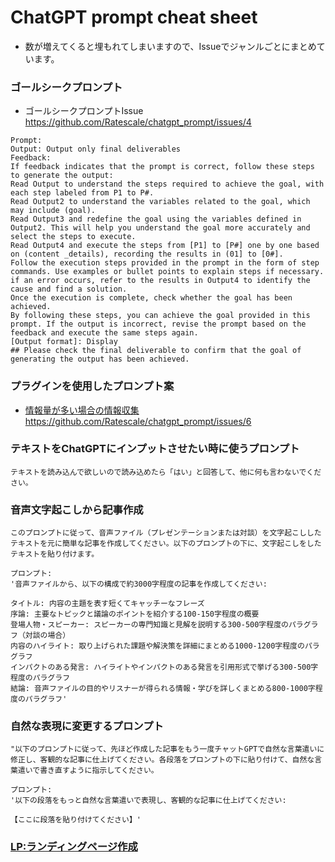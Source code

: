 # ChatGPT prompt cheat sheet
- 数が増えてくると埋もれてしまいますので、Issueでジャンルごとにまとめています。

### ゴールシークプロンプト
- ゴールシークプロンプトIssue https://github.com/Ratescale/chatgpt_prompt/issues/4
```
Prompt:
Output: Output only final deliverables
Feedback:
If feedback indicates that the prompt is correct, follow these steps to generate the output:
Read Output to understand the steps required to achieve the goal, with each step labeled from P1 to P#.
Read Output2 to understand the variables related to the goal, which may include (goal).
Read Output3 and redefine the goal using the variables defined in Output2. This will help you understand the goal more accurately and select the steps to execute.
Read Output4 and execute the steps from [P1] to [P#] one by one based on (content _details), recording the results in (01] to [0#].
Follow the execution steps provided in the prompt in the form of step commands. Use examples or bullet points to explain steps if necessary.
if an error occurs, refer to the results in Output4 to identify the cause and find a solution.
Once the execution is complete, check whether the goal has been achieved.
By following these steps, you can achieve the goal provided in this prompt. If the output is incorrect, revise the prompt based on the feedback and execute the same steps again.
[Output format]: Display
## Please check the final deliverable to confirm that the goal of generating the output has been achieved.
```

### プラグインを使用したプロンプト案
- [情報量が多い場合の情報収集](https://github.com/Ratescale/chatgpt_prompt/issues/6) https://github.com/Ratescale/chatgpt_prompt/issues/6


### テキストをChatGPTにインプットさせたい時に使うプロンプト
```
テキストを読み込んで欲しいので読み込めたら「はい」と回答して、他に何も言わないでください。
```

### 音声文字起こしから記事作成
```
このプロンプトに従って、音声ファイル（プレゼンテーションまたは対談）を文字起こししたテキストを元に簡単な記事を作成してください。以下のプロンプトの下に、文字起こしをしたテキストを貼り付けます。

プロンプト:
'音声ファイルから、以下の構成で約3000字程度の記事を作成してください:

タイトル: 内容の主題を表す短くてキャッチーなフレーズ
序論: 主要なトピックと議論のポイントを紹介する100-150字程度の概要
登場人物・スピーカー: スピーカーの専門知識と見解を説明する300-500字程度のパラグラフ（対談の場合）
内容のハイライト: 取り上げられた課題や解決策を詳細にまとめる1000-1200字程度のパラグラフ
インパクトのある発言: ハイライトやインパクトのある発言を引用形式で挙げる300-500字程度のパラグラフ
結論: 音声ファイルの目的やリスナーが得られる情報・学びを詳しくまとめる800-1000字程度のパラグラフ'
```

### 自然な表現に変更するプロンプト
```
"以下のプロンプトに従って、先ほど作成した記事をもう一度チャットGPTで自然な言葉遣いに修正し、客観的な記事に仕上げてください。各段落をプロンプトの下に貼り付けて、自然な言葉遣いで書き直すように指示してください。

プロンプト:
'以下の段落をもっと自然な言葉遣いで表現し、客観的な記事に仕上げてください:

【ここに段落を貼り付けてください】'
```

### [LP:ランディングページ作成](https://github.com/Ratescale/chatgpt_prompt/issues/1)
